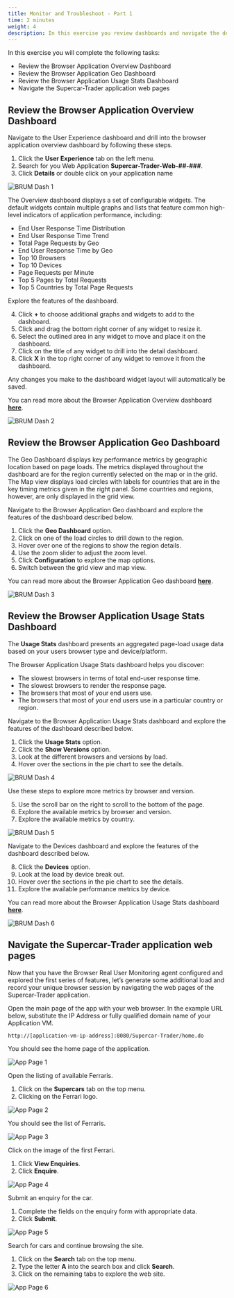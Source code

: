 ```yaml
---
title: Monitor and Troubleshoot - Part 1
time: 2 minutes
weight: 4
description: In this exercise you review dashboards and navigate the demo app.
---
```


In this exercise you will complete the following tasks:

*   Review the Browser Application Overview Dashboard
*   Review the Browser Application Geo Dashboard
*   Review the Browser Application Usage Stats Dashboard
*   Navigate the Supercar-Trader application web pages

## Review the Browser Application Overview Dashboard

Navigate to the User Experience dashboard and drill into the browser application overview dashboard by following these steps.

1. Click the **User Experience** tab on the left menu.
2. Search for you Web Application **Supercar-Trader-Web-##-###**. 
3. Click **Details** or double click on your application name

![BRUM Dash 1](images/04-brum-app.png)

The Overview dashboard displays a set of configurable widgets. The default widgets contain multiple graphs and lists that feature common high-level indicators of application performance, including:

*   End User Response Time Distribution
*   End User Response Time Trend
*   Total Page Requests by Geo
*   End User Response Time by Geo
*   Top 10 Browsers
*   Top 10 Devices
*   Page Requests per Minute
*   Top 5 Pages by Total Requests
*   Top 5 Countries by Total Page Requests

Explore the features of the dashboard.

4. Click **+** to choose additional graphs and widgets to add to the dashboard.
5. Click and drag the bottom right corner of any widget to resize it.
6. Select the outlined area in any widget to move and place it on the dashboard.
7. Click on the title of any widget to drill into the detail dashboard.
8. Click **X** in the top right corner of any widget to remove it from the dashboard.

Any changes you make to the dashboard widget layout will automatically be saved.

You can read more about the Browser Application Overview dashboard [**here**](https://help.splunk.com/en/appdynamics-saas/end-user-monitoring/25.7.0/end-user-monitoring/browser-monitoring/browser-app-dashboard/overview).

![BRUM Dash 2](images/04-brum-overview.png)

## Review the Browser Application Geo Dashboard

The Geo Dashboard displays key performance metrics by geographic location based on page loads. The metrics displayed throughout the dashboard are for the region currently selected on the map or in the grid. The Map view displays load circles with labels for countries that are in the key timing metrics given in the right panel. Some countries and regions, however, are only displayed in the grid view.

Navigate to the Browser Application Geo dashboard and explore the features of the dashboard described below.

1. Click the **Geo Dashboard** option.
2. Click on one of the load circles to drill down to the region.
3. Hover over one of the regions to show the region details.
4. Use the zoom slider to adjust the zoom level.
5. Click **Configuration** to explore the map options.
6. Switch between the grid view and map view.

You can read more about the Browser Application Geo dashboard [**here**](https://help.splunk.com/en/appdynamics-saas/end-user-monitoring/25.7.0/end-user-monitoring/browser-monitoring/browser-app-dashboard/geo-tab).

![BRUM Dash 3](images/04-brum-geomap.png)

## Review the Browser Application Usage Stats Dashboard

The **Usage Stats** dashboard presents an aggregated page-load usage data based on your users browser type and device/platform.

The Browser Application Usage Stats dashboard helps you discover:
*   The slowest browsers in terms of total end-user response time.
*   The slowest browsers to render the response page.
*   The browsers that most of your end users use.
*   The browsers that most of your end users use in a particular country or region.

Navigate to the Browser Application Usage Stats dashboard and explore the features of the dashboard described below.

1. Click the **Usage Stats** option.
2. Click the **Show Versions** option.
3. Look at the different browsers and versions by load.
4. Hover over the sections in the pie chart to see the details.

![BRUM Dash 4](images/04-brum-usage-stats.png)

Use these steps to explore more metrics by browser and version.

5. Use the scroll bar on the right to scroll to the bottom of the page.
6. Explore the available metrics by browser and version.
7. Explore the available metrics by country.

![BRUM Dash 5](images/04-brum-usage-stats2.png)

Navigate to the Devices dashboard and explore the features of the dashboard described below.

8. Click the **Devices** option.
9. Look at the load by device break out.
10. Hover over the sections in the pie chart to see the details.
11. Explore the available performance metrics by device.

You can read more about the Browser Application Usage Stats dashboard [**here**](https://help.splunk.com/en/appdynamics-saas/end-user-monitoring/25.7.0/end-user-monitoring/browser-monitoring/browser-app-dashboard/usage-stats).

![BRUM Dash 6](images/04-brum-device.png)

## Navigate the Supercar-Trader application web pages

Now that you have the Browser Real User Monitoring agent configured and explored the first series of features, let’s generate some additional load and record your unique browser session by navigating the web pages of the Supercar-Trader application.

Open the main page of the app with your web browser. In the example URL below, substitute the IP Address or fully qualified domain name of your Application VM.

``` bash
http://[application-vm-ip-address]:8080/Supercar-Trader/home.do
```

You should see the home page of the application.

![App Page 1](images/04-brum-supercar-homepage.jpeg)

Open the listing of available Ferraris.

1. Click on the **Supercars** tab on the top menu.
2. Clicking on the Ferrari logo.

![App Page 2](images/05-app-page-02.png)

You should see the list of Ferraris.

![App Page 3](images/05-app-page-03.png)

Click on the image of the first Ferrari.

1. Click **View Enquiries**.
2. Click **Enquire**.

![App Page 4](images/05-app-page-04.png)

Submit an enquiry for the car.

1. Complete the fields on the enquiry form with appropriate data.
2. Click **Submit**.

![App Page 5](images/05-app-page-05.png)

Search for cars and continue browsing the site.

1. Click on the **Search** tab on the top menu.
2. Type the letter **A** into the search box and click **Search**.
3. Click on the remaining tabs to explore the web site.

![App Page 6](images/05-app-page-06.png)
